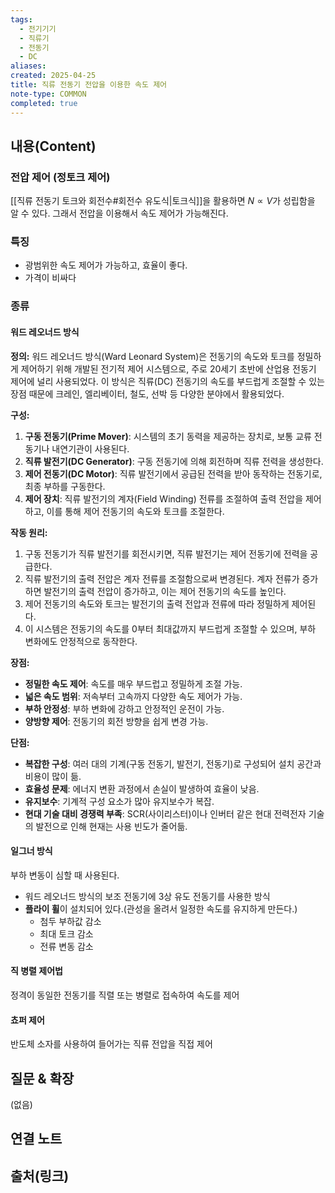 ```yaml
---
tags:
  - 전기기기
  - 직류기
  - 전동기
  - DC
aliases: 
created: 2025-04-25
title: 직류 전동기 전압을 이용한 속도 제어
note-type: COMMON
completed: true
---
```


## 내용(Content)

###  전압 제어 (정토크 제어)

[[직류 전동기 토크와 회전수#회전수 유도식|토크식]]을 활용하면 $N \propto V$가 성립함을 알 수 있다. 그래서 전압을 이용해서 속도 제어가 가능해진다. 

### 특징

- 광범위한 속도 제어가 가능하고, 효율이 좋다.
- 가격이 비싸다

### 종류

#### 워드 레오너드 방식

**정의:**
워드 레오너드 방식(Ward Leonard System)은 전동기의 속도와 토크를 정밀하게 제어하기 위해 개발된 전기적 제어 시스템으로, 주로 20세기 초반에 산업용 전동기 제어에 널리 사용되었다. 이 방식은 직류(DC) 전동기의 속도를 부드럽게 조절할 수 있는 장점 때문에 크레인, 엘리베이터, 철도, 선박 등 다양한 분야에서 활용되었다.

**구성:**
1. **구동 전동기(Prime Mover)**: 시스템의 초기 동력을 제공하는 장치로, 보통 교류 전동기나 내연기관이 사용된다.
2. **직류 발전기(DC Generator)**: 구동 전동기에 의해 회전하며 직류 전력을 생성한다.
3. **제어 전동기(DC Motor)**: 직류 발전기에서 공급된 전력을 받아 동작하는 전동기로, 최종 부하를 구동한다.
4. **제어 장치**: 직류 발전기의 계자(Field Winding) 전류를 조절하여 출력 전압을 제어하고, 이를 통해 제어 전동기의 속도와 토크를 조절한다.

**작동 원리:**
1. 구동 전동기가 직류 발전기를 회전시키면, 직류 발전기는 제어 전동기에 전력을 공급한다.
2. 직류 발전기의 출력 전압은 계자 전류를 조절함으로써 변경된다. 계자 전류가 증가하면 발전기의 출력 전압이 증가하고, 이는 제어 전동기의 속도를 높인다.
3. 제어 전동기의 속도와 토크는 발전기의 출력 전압과 전류에 따라 정밀하게 제어된다.
4. 이 시스템은 전동기의 속도를 0부터 최대값까지 부드럽게 조절할 수 있으며, 부하 변화에도 안정적으로 동작한다.

**장점:**
- **정밀한 속도 제어**: 속도를 매우 부드럽고 정밀하게 조절 가능.
- **넓은 속도 범위**: 저속부터 고속까지 다양한 속도 제어가 가능.
- **부하 안정성**: 부하 변화에 강하고 안정적인 운전이 가능.
- **양방향 제어**: 전동기의 회전 방향을 쉽게 변경 가능.

**단점:**
- **복잡한 구성**: 여러 대의 기계(구동 전동기, 발전기, 전동기)로 구성되어 설치 공간과 비용이 많이 듦.
- **효율성 문제**: 에너지 변환 과정에서 손실이 발생하여 효율이 낮음.
- **유지보수**: 기계적 구성 요소가 많아 유지보수가 복잡.
- **현대 기술 대비 경쟁력 부족**: SCR(사이리스터)이나 인버터 같은 현대 전력전자 기술의 발전으로 인해 현재는 사용 빈도가 줄어듦.

#### 일그너 방식

부하 변동이 심할 때 사용된다.

- 워드 레오너드 방식의 보조 전동기에 3상 유도 전동기를 사용한 방식
- **플라이 휠**이 설치되어 있다.(관성을 올려서 일정한 속도를 유지하게 만든다.)
	- 첨두 부하값 감소
	- 최대 토크 감소
	- 전류 변동 감소

#### 직 병렬 제어법

정격이 동일한 전동기를 직렬 또는 병렬로 접속하여 속도를 제어

#### 쵸퍼 제어

반도체 소자를 사용하여 들어가는 직류 전압을 직접 제어

## 질문 & 확장

(없음)

## 연결 노트

## 출처(링크)

